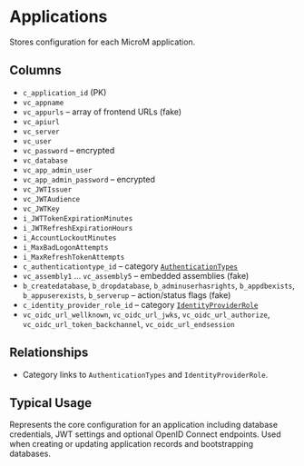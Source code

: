 # Applications

Stores configuration for each MicroM application.

## Columns
- `c_application_id` (PK)
- `vc_appname`
- `vc_appurls` – array of frontend URLs (fake)
- `vc_apiurl`
- `vc_server`
- `vc_user`
- `vc_password` – encrypted
- `vc_database`
- `vc_app_admin_user`
- `vc_app_admin_password` – encrypted
- `vc_JWTIssuer`
- `vc_JWTAudience`
- `vc_JWTKey`
- `i_JWTTokenExpirationMinutes`
- `i_JWTRefreshExpirationHours`
- `i_AccountLockoutMinutes`
- `i_MaxBadLogonAttempts`
- `i_MaxRefreshTokenAttempts`
- `c_authenticationtype_id` – category [`AuthenticationTypes`](../../CategoriesDefinitions/AuthenticationTypes.md)
- `vc_assembly1` … `vc_assembly5` – embedded assemblies (fake)
- `b_createdatabase`, `b_dropdatabase`, `b_adminuserhasrights`, `b_appdbexists`, `b_appuserexists`, `b_serverup` – action/status flags (fake)
- `c_identity_provider_role_id` – category [`IdentityProviderRole`](../../CategoriesDefinitions/IdentityProviderRole.md)
- `vc_oidc_url_wellknown`, `vc_oidc_url_jwks`, `vc_oidc_url_authorize`, `vc_oidc_url_token_backchannel`, `vc_oidc_url_endsession`

## Relationships
- Category links to `AuthenticationTypes` and `IdentityProviderRole`.

## Typical Usage
Represents the core configuration for an application including database credentials, JWT settings and optional OpenID Connect endpoints. Used when creating or updating application records and bootstrapping databases.
